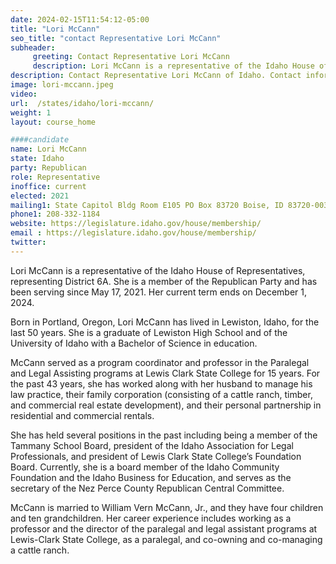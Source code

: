 ```yaml
---
date: 2024-02-15T11:54:12-05:00
title: "Lori McCann"
seo_title: "contact Representative Lori McCann"
subheader:
     greeting: Contact Representative Lori McCann
     description: Lori McCann is a representative of the Idaho House of Representatives, representing District 6A. She is a member of the Republican Party and has been serving since May 17, 2021. Her current term ends on December 1, 2024.
description: Contact Representative Lori McCann of Idaho. Contact information for Lori McCann includes email address, phone number, and mailing address.
image: lori-mccann.jpeg
video:
url:  /states/idaho/lori-mccann/
weight: 1
layout: course_home

####candidate
name: Lori McCann
state: Idaho
party: Republican
role: Representative
inoffice: current
elected: 2021
mailing1: State Capitol Bldg Room E105 PO Box 83720 Boise, ID 83720-0038
phone1: 208-332-1184
website: https://legislature.idaho.gov/house/membership/
email : https://legislature.idaho.gov/house/membership/
twitter:
---
```


Lori McCann is a representative of the Idaho House of Representatives, representing District 6A. She is a member of the Republican Party and has been serving since May 17, 2021. Her current term ends on December 1, 2024.

Born in Portland, Oregon, Lori McCann has lived in Lewiston, Idaho, for the last 50 years. She is a graduate of Lewiston High School and of the University of Idaho with a Bachelor of Science in education.

McCann served as a program coordinator and professor in the Paralegal and Legal Assisting programs at Lewis Clark State College for 15 years. For the past 43 years, she has worked along with her husband to manage his law practice, their family corporation (consisting of a cattle ranch, timber, and commercial real estate development), and their personal partnership in residential and commercial rentals.

She has held several positions in the past including being a member of the Tammany School Board, president of the Idaho Association for Legal Professionals, and president of Lewis Clark State College’s Foundation Board. Currently, she is a board member of the Idaho Community Foundation and the Idaho Business for Education, and serves as the secretary of the Nez Perce County Republican Central Committee.

McCann is married to William Vern McCann, Jr., and they have four children and ten grandchildren. Her career experience includes working as a professor and the director of the paralegal and legal assistant programs at Lewis-Clark State College, as a paralegal, and co-owning and co-managing a cattle ranch.
